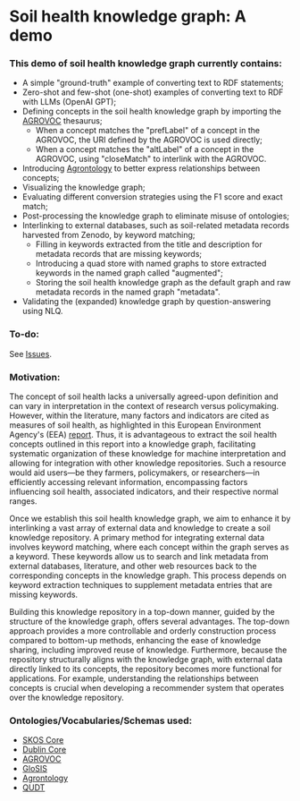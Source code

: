 # Soil health knowledge graph: A demo
### This demo of soil health knowledge graph currently contains:
- A simple "ground-truth" example of converting text to RDF statements;
- Zero-shot and few-shot (one-shot) examples of converting text to RDF with LLMs (OpenAI GPT);
- Defining concepts in the soil health knowledge graph by importing the [AGROVOC](https://aims.fao.org/aos/agrovoc) thesaurus;
  - When a concept matches the "prefLabel" of a concept in the AGROVOC, the URI defined by the AGROVOC is used directly;
  - When a concept matches the "altLabel" of a concept in the AGROVOC, using "closeMatch" to interlink with the AGROVOC.
- Introducing [Agrontology](https://aims.fao.org/aos/agrontology) to better express relationships between concepts;
- Visualizing the knowledge graph;
- Evaluating different conversion strategies using the F1 score and exact match;
- Post-processing the knowledge graph to eliminate misuse of ontologies;
- Interlinking to external databases, such as soil-related metadata records harvested from Zenodo, by keyword matching;
  - Filling in keywords extracted from the title and description for metadata records that are missing keywords;
  - Introducing a quad store with named graphs to store extracted keywords in the named graph called "augmented";
  - Storing the soil health knowledge graph as the default graph and raw metadata records in the named graph "metadata".
- Validating the (expanded) knowledge graph by question-answering using NLQ.

### To-do:
See [Issues](https://github.com/soilwise-he/soil-health-knowledge-graph/issues).

### Motivation:
The concept of soil health lacks a universally agreed-upon definition and can vary in interpretation in the context of research versus policymaking. However, within the literature, many factors and indicators are cited as measures of soil health, as highlighted in this European Environment Agency's (EEA) [report](https://op.europa.eu/en/publication-detail/-/publication/1687a21d-9df1-11ed-b508-01aa75ed71a1). Thus, it is advantageous to extract the soil health concepts outlined in this report into a knowledge graph, facilitating systematic organization of these knowledge for machine interpretation and allowing for integration with other knowledge repositories. Such a resource would aid users—be they farmers, policymakers, or researchers—in efficiently accessing relevant information, encompassing factors influencing soil health, associated indicators, and their respective normal ranges.

Once we establish this soil health knowledge graph, we aim to enhance it by interlinking a vast array of external data and knowledge to create a soil knowledge repository. A primary method for integrating external data involves keyword matching, where each concept within the graph serves as a keyword. These keywords allow us to search and link metadata from external databases, literature, and other web resources back to the corresponding concepts in the knowledge graph. This process depends on keyword extraction techniques to supplement metadata entries that are missing keywords.

Building this knowledge repository in a top-down manner, guided by the structure of the knowledge graph, offers several advantages. The top-down approach provides a more controllable and orderly construction process compared to bottom-up methods, enhancing the ease of knowledge sharing, including improved reuse of knowledge. Furthermore, because the repository structurally aligns with the knowledge graph, with external data directly linked to its concepts, the repository becomes more functional for applications. For example, understanding the relationships between concepts is crucial when developing a recommender system that operates over the knowledge repository.

### Ontologies/Vocabularies/Schemas used:
- [SKOS Core](https://www.w3.org/2009/08/skos-reference/skos.html)
- [Dublin Core](https://www.dublincore.org/specifications/dublin-core/)
- [AGROVOC](https://aims.fao.org/aos/agrovoc)
- [GloSIS](https://glosis-ld.github.io/glosis/)
- [Agrontology](https://aims.fao.org/aos/agrontology)
- [QUDT](https://qudt.org/)